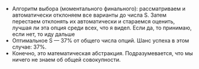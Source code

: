 - Алгоритм выбора (моментального финального): рассматриваем и автоматически отклоняем все варианты до числа S. Затем перестаем отклонять их автоматически и стараемся оценить, лучшая ли эта опция среди всех, что я видел. Если да, то принимаю, если нет, то иду дальше
- Оптимальное S — 37% от общего числа опций. Шанс успеха в этом случае: 37%.
- Конечно, это математическая абстракция. Подразумевается, что мы ничего не знаем об общей совокупности.
